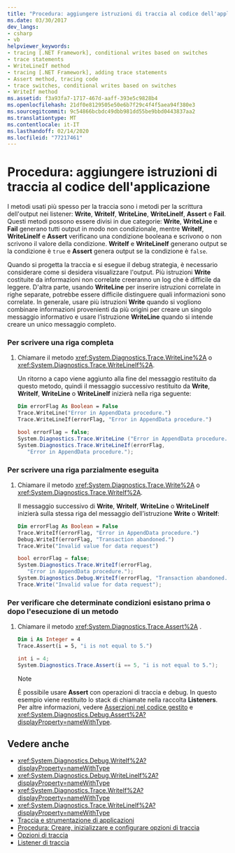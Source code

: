 ```yaml
---
title: "Procedura: aggiungere istruzioni di traccia al codice dell'applicazione"
ms.date: 03/30/2017
dev_langs:
- csharp
- vb
helpviewer_keywords:
- tracing [.NET Framework], conditional writes based on switches
- trace statements
- WriteLineIf method
- tracing [.NET Framework], adding trace statements
- Assert method, tracing code
- trace switches, conditional writes based on switches
- WriteIf method
ms.assetid: f3a93fa7-1717-467d-aaff-393e5c9828b4
ms.openlocfilehash: 21df0e8129505e50e6b7f29c4f4f5aea94f380e3
ms.sourcegitcommit: 9c54866bcbdc49dbb981dd55be9bbd0443837aa2
ms.translationtype: MT
ms.contentlocale: it-IT
ms.lasthandoff: 02/14/2020
ms.locfileid: "77217461"
---
```

# <a name="how-to-add-trace-statements-to-application-code"></a>Procedura: aggiungere istruzioni di traccia al codice dell'applicazione
I metodi usati più spesso per la traccia sono i metodi per la scrittura dell'output nei listener: **Write**, **WriteIf**, **WriteLine**, **WriteLineIf**, **Assert** e **Fail**. Questi metodi possono essere divisi in due categorie: **Write**, **WriteLine** e **Fail** generano tutti output in modo non condizionale, mentre **WriteIf**, **WriteLineIf** e **Assert** verificano una condizione booleana e scrivono o non scrivono il valore della condizione. **WriteIf** e **WriteLineIf** generano output se la condizione è `true` e **Assert** genera output se la condizione è `false`.  
  
 Quando si progetta la traccia e si esegue il debug strategia, è necessario considerare come si desidera visualizzare l'output. Più istruzioni **Write** costituite da informazioni non correlate creeranno un log che è difficile da leggere. D'altra parte, usando **WriteLine** per inserire istruzioni correlate in righe separate, potrebbe essere difficile distinguere quali informazioni sono correlate. In generale, usare più istruzioni **Write** quando si vogliono combinare informazioni provenienti da più origini per creare un singolo messaggio informativo e usare l’istruzione **WriteLine** quando si intende creare un unico messaggio completo.  
  
### <a name="to-write-a-complete-line"></a>Per scrivere una riga completa  
  
1. Chiamare il metodo <xref:System.Diagnostics.Trace.WriteLine%2A> o <xref:System.Diagnostics.Trace.WriteLineIf%2A>.  
  
     Un ritorno a capo viene aggiunto alla fine del messaggio restituito da questo metodo, quindi il messaggio successivo restituito da **Write**, **WriteIf**, **WriteLine** o **WriteLineIf** inizierà nella riga seguente:  
  
    ```vb  
    Dim errorFlag As Boolean = False  
    Trace.WriteLine("Error in AppendData procedure.")  
    Trace.WriteLineIf(errorFlag, "Error in AppendData procedure.")  
    ```  
  
    ```csharp  
    bool errorFlag = false;  
    System.Diagnostics.Trace.WriteLine ("Error in AppendData procedure.");  
    System.Diagnostics.Trace.WriteLineIf(errorFlag,   
       "Error in AppendData procedure.");  
    ```  
  
### <a name="to-write-a-partial-line"></a>Per scrivere una riga parzialmente eseguita  
  
1. Chiamare il metodo <xref:System.Diagnostics.Trace.Write%2A> o <xref:System.Diagnostics.Trace.WriteIf%2A>.  
  
     Il messaggio successivo di **Write**, **WriteIf**, **WriteLine** o **WriteLineIf** inizierà sulla stessa riga del messaggio dell’istruzione **Write** o **WriteIf**:  
  
    ```vb  
    Dim errorFlag As Boolean = False  
    Trace.WriteIf(errorFlag, "Error in AppendData procedure.")  
    Debug.WriteIf(errorFlag, "Transaction abandoned.")  
    Trace.Write("Invalid value for data request")  
    ```  
  
    ```csharp  
    bool errorFlag = false;  
    System.Diagnostics.Trace.WriteIf(errorFlag,   
       "Error in AppendData procedure.");  
    System.Diagnostics.Debug.WriteIf(errorFlag, "Transaction abandoned.");  
    Trace.Write("Invalid value for data request");  
    ```  
  
### <a name="to-verify-that-certain-conditions-exist-either-before-or-after-you-execute-a-method"></a>Per verificare che determinate condizioni esistano prima o dopo l'esecuzione di un metodo  
  
1. Chiamare il metodo <xref:System.Diagnostics.Trace.Assert%2A> .  
  
    ```vb  
    Dim i As Integer = 4  
    Trace.Assert(i = 5, "i is not equal to 5.")  
    ```  
  
    ```csharp  
    int i = 4;  
    System.Diagnostics.Trace.Assert(i == 5, "i is not equal to 5.");  
    ```  
  
    > [!NOTE]
    > È possibile usare **Assert** con operazioni di traccia e debug. In questo esempio viene restituito lo stack di chiamate nella raccolta **Listeners**. Per altre informazioni, vedere [Asserzioni nel codice gestito](/visualstudio/debugger/assertions-in-managed-code) e <xref:System.Diagnostics.Debug.Assert%2A?displayProperty=nameWithType>.  
  
## <a name="see-also"></a>Vedere anche

- <xref:System.Diagnostics.Debug.WriteIf%2A?displayProperty=nameWithType>
- <xref:System.Diagnostics.Debug.WriteLineIf%2A?displayProperty=nameWithType>
- <xref:System.Diagnostics.Trace.WriteIf%2A?displayProperty=nameWithType>
- <xref:System.Diagnostics.Trace.WriteLineIf%2A?displayProperty=nameWithType>
- [Traccia e strumentazione di applicazioni](tracing-and-instrumenting-applications.md)
- [Procedura: Creare, inizializzare e configurare opzioni di traccia](how-to-create-initialize-and-configure-trace-switches.md)
- [Opzioni di traccia](trace-switches.md)
- [Listener di traccia](trace-listeners.md)

